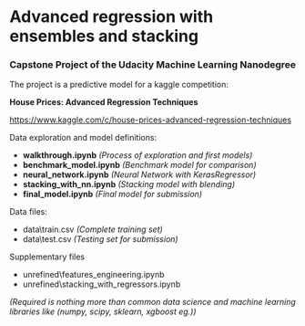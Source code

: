 # Advanced regression with ensembles and stacking

### Capstone Project of the Udacity Machine Learning Nanodegree

The project is a predictive model for a kaggle competition:

**House Prices: Advanced Regression Techniques**

https://www.kaggle.com/c/house-prices-advanced-regression-techniques


Data exploration and model definitions:
* **walkthrough.ipynb** _(Process of exploration and first models)_
* **benchmark_model.ipynb** _(Benchmark model for comparison)_
* **neural_network.ipynb** _(Neural Network with KerasRegressor)_
* **stacking_with_nn.ipynb** _(Stacking model with blending)_
* **final_model.ipynb** _(Final model for submission)_

Data files:
* data\train.csv _(Complete training set)_
* data\test.csv _(Testing set for submission)_

Supplementary files
* unrefined\features_engineering.ipynb
* unrefined\stacking_with_regressors.ipynb

_(Required is nothing more than common data science and machine learning 
libraries like (numpy, scipy, sklearn, xgboost eg.))_

